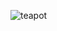 ![teapot](https://github.com/injust90/computer_graphics_homework0/assets/6042608/f6fd598c-109b-4b9e-b464-4e049a9eb1e7)
